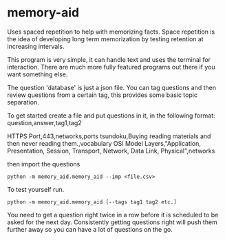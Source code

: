 # memory-aid
Uses spaced repetition to help with memorizing facts.
Space repetition is the idea of developing long term memorization by testing retention at increasing intervals.

This program is very simple, it can handle text and uses the terminal for interaction.  There are much more fully featured programs out there if you want something else.

The question 'database' is just a json file. You can tag questions and then review questions from a certain tag, this provides some basic topic separation.

To get started create a file and put questions in it, in the following format: 
question,answer,tag1,tag2

HTTPS Port,443,networks,ports
tsundoku,Buying reading materials and then never reading them.,vocabulary
OSI Model Layers,"Application, Presentation, Session, Transport, Network, Data Link, Physical",networks

then import the questions
```
python -m memory_aid.memory_aid --imp <file.csv>
```

To test yourself run.
```
python -m memory_aid.memory_aid [--tags tag1 tag2 etc.]
```

You need to get a question right twice in a row before it is scheduled to be asked for the next day. Consistently getting questions right will push them further away so you can have a lot of questions on the go.
